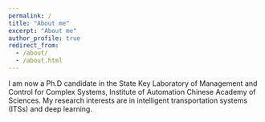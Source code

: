```yaml
---
permalink: /
title: "About me"
excerpt: "About me"
author_profile: true
redirect_from: 
  - /about/
  - /about.html
---
```


I am now a Ph.D candidate in the State Key Laboratory of Management and Control for Complex Systems, Institute of Automation Chinese Academy of Sciences. My research interests are in intelligent transportation systems (ITSs) and deep learning.